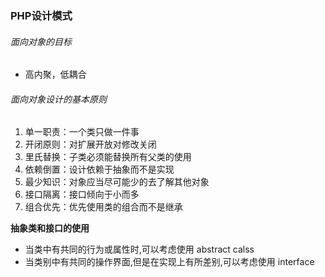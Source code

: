 ### PHP设计模式
###### 面向对象的目标

* 高内聚，低耦合

###### 面向对象设计的基本原则

1. 单一职责：一个类只做一件事
2. 开闭原则：对扩展开放对修改关闭
3. 里氏替换：子类必须能替换所有父类的使用
4. 依赖倒置：设计依赖于抽象而不是实现
5. 最少知识：对象应当尽可能少的去了解其他对象
6. 接口隔离：接口倾向于小而多
7. 组合优先：优先使用类的组合而不是继承


**抽象类和接口的使用**
- 当类中有共同的行为或属性时,可以考虑使用 abstract calss
- 当类别中有共同的操作界面,但是在实现上有所差别,可以考虑使用 interface




